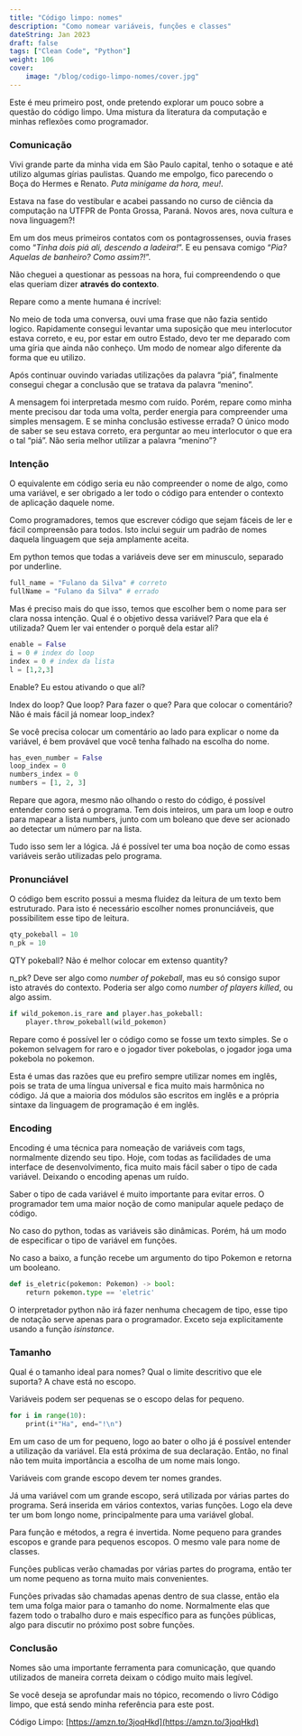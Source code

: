 ```yaml
---
title: "Código limpo: nomes"
description: "Como nomear variáveis, funções e classes"
dateString: Jan 2023
draft: false
tags: ["Clean Code", "Python"]
weight: 106
cover:
    image: "/blog/codigo-limpo-nomes/cover.jpg"
---
```


Este é meu primeiro post, onde pretendo explorar um pouco sobre a questão do código limpo. Uma mistura da literatura da computação e minhas reflexões como programador.

### Comunicação

Vivi grande parte da minha vida em São Paulo capital, tenho o sotaque e até utilizo algumas gírias paulistas. Quando me empolgo, fico parecendo o Boça do Hermes e Renato. _Puta minigame da hora, meu!_.

Estava na fase do vestibular e acabei passando no curso de ciência da computação na UTFPR de Ponta Grossa, Paraná. Novos ares, nova cultura e nova linguagem?!

Em um dos meus primeiros contatos com os pontagrossenses, ouvia frases como “_Tinha dois piá ali, descendo a ladeira!_”. E eu pensava comigo “_Pia? Aquelas de banheiro? Como assim?!_”.

Não cheguei a questionar as pessoas na hora, fui compreendendo o que elas queriam dizer **através do contexto**. 

Repare como a mente humana é incrível:

No meio de toda uma conversa, ouvi uma frase que não fazia sentido logico. Rapidamente consegui levantar uma suposição que meu interlocutor estava correto, e eu, por estar em outro Estado, devo ter me deparado com uma gíria que ainda não conheço. Um modo de nomear algo diferente da forma que eu utilizo.

Após continuar ouvindo variadas utilizações da palavra “piá”, finalmente consegui chegar a conclusão que se tratava da palavra “menino”.

A mensagem foi interpretada mesmo com ruído. Porém, repare como minha mente precisou dar toda uma volta, perder energia para compreender uma simples mensagem. E se minha conclusão estivesse errada? O único modo de saber se seu estava correto, era perguntar ao meu interlocutor o que era o tal “piá”. Não seria melhor utilizar a palavra “menino”?

### Intenção

O equivalente em código seria eu não compreender o nome de algo, como uma variável, e ser obrigado a ler todo o código para entender o contexto de aplicação daquele nome.

Como programadores, temos que escrever código que sejam fáceis de ler e fácil compreensão para todos. Isto inclui seguir um padrão de nomes daquela linguagem que seja amplamente aceita.

Em python temos que todas a variáveis deve ser em minusculo, separado por underline.

```python
full_name = "Fulano da Silva" # correto
fullName = "Fulano da Silva" # errado
```

Mas é preciso mais do que isso, temos que escolher bem o nome para ser clara nossa intenção. Qual é o objetivo dessa variável? Para que ela é utilizada? Quem ler vai entender o porquê dela estar ali?

```python
enable = False
i = 0 # index do loop
index = 0 # index da lista
l = [1,2,3]
```

Enable? Eu estou ativando o que alí?

Index do loop? Que loop? Para fazer o que? Para que colocar o comentário? Não é mais fácil já nomear loop_index?

Se você precisa colocar um comentário ao lado para explicar o nome da variável, é bem provável que você tenha falhado na escolha do nome.

```python
has_even_number = False
loop_index = 0
numbers_index = 0
numbers = [1, 2, 3]
```

Repare que agora, mesmo não olhando o resto do código, é possível entender como será o programa. Tem dois inteiros, um para um loop e outro para mapear a lista numbers, junto com um boleano que deve ser acionado ao detectar um número par na lista.

Tudo isso sem ler a lógica. Já é possível ter uma boa noção de como essas variáveis serão utilizadas pelo programa.

### Pronunciável

O código bem escrito possui a mesma fluidez da leitura de um texto bem estruturado. Para isto é necessário escolher nomes pronunciáveis, que possibilitem esse tipo de leitura.
```python
qty_pokeball = 10 
n_pk = 10
```

QTY pokeball? Não é melhor colocar em extenso quantity?

n_pk? Deve ser algo como _number of pokeball_, mas eu só consigo supor isto através do contexto. Poderia ser algo como _number of players killed_, ou algo assim.

```python
if wild_pokemon.is_rare and player.has_pokeball:
    player.throw_pokeball(wild_pokemon)
```

Repare como é possível ler o código como se fosse um texto simples. Se o pokemon selvagem for raro e o jogador tiver pokebolas, o jogador joga uma pokebola no pokemon.

Esta é umas das razões que eu prefiro sempre utilizar nomes em inglês, pois se trata de uma língua universal e fica muito mais harmônica no código. Já que a maioria dos módulos são escritos em inglês e a própria sintaxe da linguagem de programação é em inglês.

### Encoding

Encoding é uma técnica para nomeação de variáveis com tags, normalmente dizendo seu tipo. Hoje, com todas as facilidades de uma interface de desenvolvimento, fica muito mais fácil saber o tipo de cada variável. Deixando o encoding apenas um ruído.

Saber o tipo de cada variável é muito importante para evitar erros. O programador tem uma maior noção de como manipular aquele pedaço de código.

No caso do python, todas as variáveis são dinâmicas. Porém, há um modo de especificar o tipo de variável em funções.

No caso a baixo, a função recebe um argumento do tipo Pokemon e retorna um booleano.

```python
def is_eletric(pokemon: Pokemon) -> bool:
    return pokemon.type == 'eletric'
```


O interpretador python não irá fazer nenhuma checagem de tipo, esse tipo de notação serve apenas para o programador. Exceto seja explicitamente usando a função _isinstance_.

### Tamanho

Qual é o tamanho ideal para nomes? Qual o limite descritivo que ele suporta? A chave está no escopo.

Variáveis podem ser pequenas se o escopo delas for pequeno.

```python
for i in range(10):
    print(i*"Ha", end="!\n")
```

Em um caso de um for pequeno, logo ao bater o olho já é possível entender a utilização da variável. Ela está próxima de sua declaração. Então, no final não tem muita importância a escolha de um nome mais longo.

Variáveis com grande escopo devem ter nomes grandes.

Já uma variável com um grande escopo, será utilizada por várias partes do programa. Será inserida em vários contextos, varias funções. Logo ela deve ter um bom longo nome, principalmente para uma variável global.

Para função e métodos, a regra é invertida. Nome pequeno para grandes escopos e grande para pequenos escopos. O mesmo vale para nome de classes.

Funções publicas verão chamadas por várias partes do programa, então ter um nome pequeno as torna muito mais convenientes.

Funções privadas são chamadas apenas dentro de sua classe, então ela tem uma folga maior para o tamanho do nome. Normalmente elas que fazem todo o trabalho duro e mais específico para as funções públicas, algo para discutir no próximo post sobre funções.

### Conclusão

Nomes são uma importante ferramenta para comunicação, que quando utilizados de maneira correta deixam o código muito mais legível.

Se você deseja se aprofundar mais no tópico, recomendo o livro Código limpo, que está sendo minha referência para este post.

Código Limpo: [https://amzn.to/3joqHkd](https://amzn.to/3joqHkd)